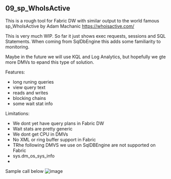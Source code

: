 ## 09_sp_WhoIsActive
This is a rough tool for Fabric DW with similar  output to the world famous sp_WhoIsActive by Adam Machanic
https://whoisactive.com/

This is very much WIP. So far it just shows exec requests, sessions and SQL Statements.
When coming from SqlDbEngine this adds some familiarity to monitoring.

Maybe in the future we will use KQL and Log Analytics, but hopefully we gte more DMVs to epand this type of solution.

Features:
- long runing queries
- view query text
- reads and writes
- blocking chains
- some wait stat info

Limitations:
- We dont yet have query plans in Fabric DW
- Wait stats are pretty generic
- We dont get CPU in DMVs
- No XML or ring buffer support in Fabric
- TRhe following DMVS we use on SqlDBEngine are not supported on Fabric
 - sys.dm_os_sys_info
  - 


Sample call below
  ![image](https://github.com/ProdataSQL/Fabric/assets/19823837/fda392ae-1766-4617-95da-4ba71ecf292c)

